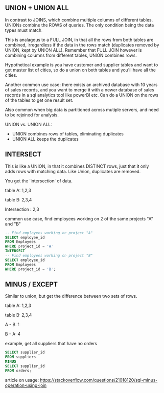 ## UNION + UNION ALL
In contrast to JOINS, which combine multiple columns of different tables. UNIONs combine the ROWS of queries. The only condition being the data types must match.

This is analagous to a FULL JOIN, in that all the rows from both tables are combined, irregardless if the data in the rows match (duplicates removed by UNION, kept by UNION ALL). Remember that FULL JOIN however is combining columns from different tables, UNION combines rows.

Hypothetical example is you have customer and supplier tables and want to get master list of cities, so do a union on both tables and you'll have all the cities.

Another common use case: there exists an archived database with 10 years of sales records, and you want to merge it with a newer database of sales records in a sql analytics tool like powerBI etc. Can do a UNION on the rows of the tables to get one result set.

Also common when big data is partitioned across mutiple servers, and need to be rejoined for analysis.

UNION vs. UNION ALL:
- UNION combines rows of tables, eliminating duplicates
- UNION ALL keeps the duplicates


## INTERSECT
This is like a UNION, in that it combines DISTINCT rows, just that it only adds rows with matching data. Like Union, duplicates are removed.

You get the 'intersection' of data.

table A:
1,2,3

table B:
2,3,4

Intersection :
2,3

common use case, find employees working on 2 of the same projects "A" and "B"

```sql
-- Find employees working on project "A"
SELECT employee_id
FROM Employees
WHERE project_id = 'A'
INTERSECT
-- Find employees working on project "B"
SELECT employee_id
FROM Employees
WHERE project_id = 'B';
```

## MINUS / EXCEPT 
Similar to union, but get the difference between two sets of rows.

table A:
1,2,3

table B:
2,3,4

A - B:
1

B - A:
4

example, get all suppliers that have no orders
```sql
SELECT supplier_id
FROM suppliers
MINUS
SELECT supplier_id
FROM orders;
```

article on usage:
https://stackoverflow.com/questions/21018120/sql-minus-operation-using-join




